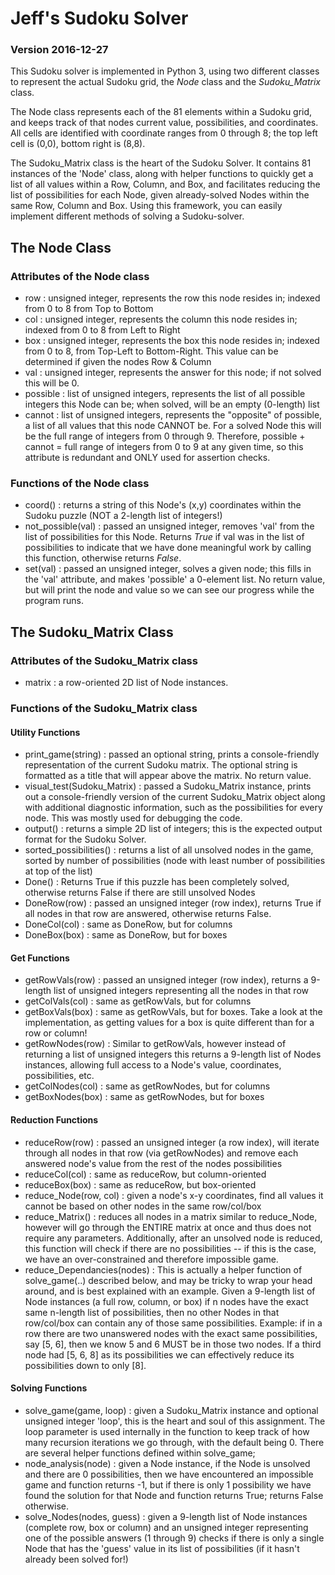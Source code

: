 # Jeff's Sudoku Solver
### Version 2016-12-27

This Sudoku solver is implemented in Python 3, using two different classes to represent the actual Sudoku grid, the *Node* class and the *Sudoku_Matrix* class.

The Node class represents each of the 81 elements within a Sudoku grid, and keeps track of that nodes current value, possibilities, and coordinates. All cells are identified with coordinate ranges from 0 through 8; the top left cell is (0,0), bottom right is (8,8).

The Sudoku_Matrix class is the heart of the Sudoku Solver. It contains 81 instances of the 'Node' class, along with helper functions to quickly get a list of all values within a Row, Column, and Box, and facilitates reducing the list of possibilities for each Node, given already-solved Nodes within the same Row, Column and Box. Using this framework, you can easily implement different methods of solving a Sudoku-solver.


## The Node Class
### Attributes of the Node class
- row : unsigned integer, represents the row this node resides in; indexed from 0 to 8 from Top to Bottom
- col : unsigned integer, represents the column this node resides in; indexed from 0 to 8 from Left to Right
- box : unsigned integer, represents the box this node resides in; indexed from 0 to 8, from Top-Left to Bottom-Right. This value can be determined if given the nodes Row & Column
- val : unsigned integer, represents the answer for this node; if not solved this will be 0.
- possible : list of unsigned integers, represents the list of all possible integers this Node can be; when solved, will be an empty (0-length) list
- cannot : list of unsigned integers, represents the "opposite" of possible, a list of all values that this node CANNOT be. For a solved Node this will be the full range of integers from 0 through 9. Therefore, possible + cannot = full range of integers from 0 to 9 at any given time, so this attribute is redundant and ONLY used for assertion checks.

### Functions of the Node class
- coord() : returns a string of this Node's (x,y) coordinates within the Sudoku puzzle (NOT a 2-length list of integers!)
- not_possible(val) : passed an unsigned integer, removes 'val' from the list of possibilities for this Node. Returns *True* if val was in the list of possibilities to indicate that we have done meaningful work by calling this function, otherwise returns *False*.
- set(val) : passed an unsigned integer, solves a given node; this fills in the 'val' attribute, and makes 'possible' a 0-element list. No return value, but will print the node and value so we can see our progress while the program runs.


## The Sudoku_Matrix Class
### Attributes of the Sudoku_Matrix class
- matrix : a row-oriented 2D list of Node instances.

### Functions of the Sudoku_Matrix class
#### Utility Functions
- print_game(string) : passed an optional string, prints a console-friendly representation of the current Sudoku matrix. The optional string is formatted as a title that will appear above the matrix. No return value.
- visual_test(Sudoku_Matrix) : passed a Sudoku_Matrix instance, prints out a console-friendly version of the current Sudoku_Matrix object along with additional diagnostic information, such as the possibilities for every node. This was mostly used for debugging the code.
- output() : returns a simple 2D list of integers; this is the expected output format for the Sudoku Solver.
- sorted_possibilities() : returns a list of all unsolved nodes in the game, sorted by number of possibilities (node with least number of possibilities at top of the list)
- Done() : Returns True if this puzzle has been completely solved, otherwise returns False if there are still unsolved Nodes
- DoneRow(row) : passed an unsigned integer (row index), returns True if all nodes in that row are answered, otherwise returns False.
- DoneCol(col) : same as DoneRow, but for columns
- DoneBox(box) : same as DoneRow, but for boxes

#### Get Functions
- getRowVals(row) : passed an unsigned integer (row index), returns a 9-length list of unsigned integers representing all the nodes in that row
- getColVals(col) : same as getRowVals, but for columns
- getBoxVals(box) : same as getRowVals, but for boxes. Take a look at the implementation, as getting values for a box is quite different than for a row or column!
- getRowNodes(row) : Similar to getRowVals, however instead of returning a list of unsigned integers this returns a 9-length list of Nodes instances, allowing full access to a Node's value, coordinates, possibilities, etc.
- getColNodes(col) : same as getRowNodes, but for columns
- getBoxNodes(box) : same as getRowNodes, but for boxes

#### Reduction Functions
- reduceRow(row) : passed an unsigned integer (a row index), will iterate through all nodes in that row (via getRowNodes) and remove each answered node's value from the rest of the nodes possibilities
- reduceCol(col) : same as reduceRow, but column-oriented
- reduceBox(box) : same as reduceRow, but box-oriented
- reduce_Node(row, col) : given a node's x-y coordinates, find all values it cannot be based on other nodes in the same row/col/box
- reduce_Matrix() : reduces all nodes in a matrix similar to reduce_Node, however will go through the ENTIRE matrix at once and thus does not require any parameters. Additionally, after an unsolved node is reduced, this function will check if there are no possibilities -- if this is the case, we have an over-constrained and therefore impossible game.
- reduce_Dependancies(nodes) : This is actually a helper function of solve_game(..) described below, and may be tricky to wrap your head around, and is best explained with an example. Given a 9-length list of Node instances (a full row, column, or box) if n nodes have the exact same n-length list of possibilities, then no other Nodes in that row/col/box can contain any of those same possibilities.
Example: if in a row there are two unanswered nodes with the exact same possibilities, say [5, 6], then we know 5 and 6 MUST be in those two nodes. If a third node had [5, 6, 8] as its possibilities we can effectively reduce its possibilities down to only [8].

#### Solving Functions
- solve_game(game, loop) : given a Sudoku_Matrix instance and optional unsigned integer 'loop', this is the heart and soul of this assignment. The loop parameter is used internally in the function to keep track of how many recursion iterations we go through, with the default being 0. There are several helper functions defined within solve_game;
- node_analysis(node) : given a Node instance, if the Node is unsolved and there are 0 possibilities, then we have encountered an impossible game and function returns -1, but if there is only 1 possibility we have found the solution for that Node and function returns True; returns False otherwise.
- solve_Nodes(nodes, guess) : given a 9-length list of Node instances (complete row, box or column) and an unsigned integer representing one of the possible answers (1 through 9) checks if there is only a single Node that has the 'guess' value in its list of possibilities (if it hasn't already been solved for!)

